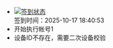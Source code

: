 - [![签到状态](https://github.com/womade/Cloud189-Actions/actions/workflows/main.yml/badge.svg?branch=main)](https://github.com/womade/Cloud189-Actions/actions/workflows/main.yml) <br> 签到时间：2025-10-17 18:40:53
- 开始执行帐号1
- 设备ID不存在，需要二次设备校验
